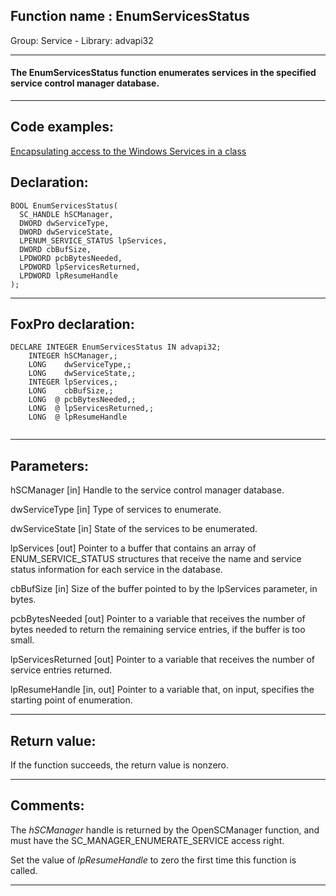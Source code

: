
## Function name : EnumServicesStatus
Group: Service - Library: advapi32    
***  


#### The EnumServicesStatus function enumerates services in the specified service control manager database.
***  


## Code examples:
[Encapsulating access to the Windows Services in a class](../../samples/sample_476.md)  

## Declaration:
```foxpro  
BOOL EnumServicesStatus(
  SC_HANDLE hSCManager,
  DWORD dwServiceType,
  DWORD dwServiceState,
  LPENUM_SERVICE_STATUS lpServices,
  DWORD cbBufSize,
  LPDWORD pcbBytesNeeded,
  LPDWORD lpServicesReturned,
  LPDWORD lpResumeHandle
);  
```  
***  


## FoxPro declaration:
```foxpro  
DECLARE INTEGER EnumServicesStatus IN advapi32;
	INTEGER hSCManager,;
	LONG    dwServiceType,;
	LONG    dwServiceState,;
	INTEGER lpServices,;
	LONG    cbBufSize,;
	LONG  @ pcbBytesNeeded,;
	LONG  @ lpServicesReturned,;
	LONG  @ lpResumeHandle
  
```  
***  


## Parameters:
hSCManager 
[in] Handle to the service control manager database.

dwServiceType 
[in] Type of services to enumerate.

dwServiceState 
[in] State of the services to be enumerated.

lpServices 
[out] Pointer to a buffer that contains an array of ENUM_SERVICE_STATUS structures that receive the name and service status information for each service in the database.

cbBufSize 
[in] Size of the buffer pointed to by the lpServices parameter, in bytes. 

pcbBytesNeeded 
[out] Pointer to a variable that receives the number of bytes needed to return the remaining service entries, if the buffer is too small. 

lpServicesReturned 
[out] Pointer to a variable that receives the number of service entries returned. 

lpResumeHandle 
[in, out] Pointer to a variable that, on input, specifies the starting point of enumeration.  
***  


## Return value:
If the function succeeds, the return value is nonzero.  
***  


## Comments:
The <Em>hSCManager</Em> handle is returned by the OpenSCManager function, and must have the SC_MANAGER_ENUMERATE_SERVICE access right.  
  
Set the value of <Em>lpResumeHandle</Em> to zero the first time this function is called.  
  
***  

